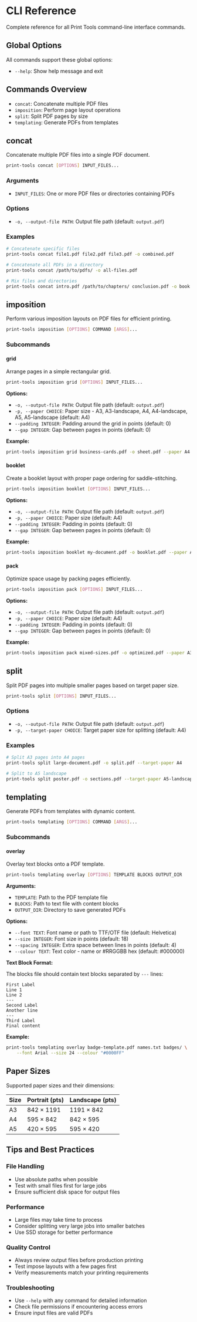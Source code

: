 # CLI Reference

Complete reference for all Print Tools command-line interface commands.

## Global Options

All commands support these global options:

- `--help`: Show help message and exit

## Commands Overview

- `concat`: Concatenate multiple PDF files
- `imposition`: Perform page layout operations
- `split`: Split PDF pages by size
- `templating`: Generate PDFs from templates

## concat

Concatenate multiple PDF files into a single PDF document.

```bash
print-tools concat [OPTIONS] INPUT_FILES...
```

### Arguments

- `INPUT_FILES`: One or more PDF files or directories containing PDFs

### Options

- `-o, --output-file PATH`: Output file path (default: `output.pdf`)

### Examples

```bash
# Concatenate specific files
print-tools concat file1.pdf file2.pdf file3.pdf -o combined.pdf

# Concatenate all PDFs in a directory
print-tools concat /path/to/pdfs/ -o all-files.pdf

# Mix files and directories
print-tools concat intro.pdf /path/to/chapters/ conclusion.pdf -o book.pdf
```

## imposition

Perform various imposition layouts on PDF files for efficient printing.

```bash
print-tools imposition [OPTIONS] COMMAND [ARGS]...
```

### Subcommands

#### grid

Arrange pages in a simple rectangular grid.

```bash
print-tools imposition grid [OPTIONS] INPUT_FILES...
```

**Options:**
- `-o, --output-file PATH`: Output file path (default: `output.pdf`)
- `-p, --paper CHOICE`: Paper size - A3, A3-landscape, A4, A4-landscape, A5, A5-landscape (default: A4)
- `--padding INTEGER`: Padding around the grid in points (default: 0)
- `--gap INTEGER`: Gap between pages in points (default: 0)

**Example:**
```bash
print-tools imposition grid business-cards.pdf -o sheet.pdf --paper A4 --gap 5
```

#### booklet

Create a booklet layout with proper page ordering for saddle-stitching.

```bash
print-tools imposition booklet [OPTIONS] INPUT_FILES...
```

**Options:**
- `-o, --output-file PATH`: Output file path (default: `output.pdf`)
- `-p, --paper CHOICE`: Paper size (default: A4)
- `--padding INTEGER`: Padding in points (default: 0)
- `--gap INTEGER`: Gap between pages in points (default: 0)

**Example:**
```bash
print-tools imposition booklet my-document.pdf -o booklet.pdf --paper A4
```

#### pack

Optimize space usage by packing pages efficiently.

```bash
print-tools imposition pack [OPTIONS] INPUT_FILES...
```

**Options:**
- `-o, --output-file PATH`: Output file path (default: `output.pdf`)
- `-p, --paper CHOICE`: Paper size (default: A4)
- `--padding INTEGER`: Padding in points (default: 0)
- `--gap INTEGER`: Gap between pages in points (default: 0)

**Example:**
```bash
print-tools imposition pack mixed-sizes.pdf -o optimized.pdf --paper A3-landscape
```

## split

Split PDF pages into multiple smaller pages based on target paper size.

```bash
print-tools split [OPTIONS] INPUT_FILES...
```

### Options

- `-o, --output-file PATH`: Output file path (default: `output.pdf`)
- `-p, --target-paper CHOICE`: Target paper size for splitting (default: A4)

### Examples

```bash
# Split A3 pages into A4 pages
print-tools split large-document.pdf -o split.pdf --target-paper A4

# Split to A5 landscape
print-tools split poster.pdf -o sections.pdf --target-paper A5-landscape
```

## templating

Generate PDFs from templates with dynamic content.

```bash
print-tools templating [OPTIONS] COMMAND [ARGS]...
```

### Subcommands

#### overlay

Overlay text blocks onto a PDF template.

```bash
print-tools templating overlay [OPTIONS] TEMPLATE BLOCKS OUTPUT_DIR
```

**Arguments:**
- `TEMPLATE`: Path to the PDF template file
- `BLOCKS`: Path to text file with content blocks
- `OUTPUT_DIR`: Directory to save generated PDFs

**Options:**
- `--font TEXT`: Font name or path to TTF/OTF file (default: Helvetica)
- `--size INTEGER`: Font size in points (default: 18)
- `--spacing INTEGER`: Extra space between lines in points (default: 4)
- `--colour TEXT`: Text color - name or #RRGGBB hex (default: #000000)

**Text Block Format:**

The blocks file should contain text blocks separated by `---` lines:

```
First Label
Line 1
Line 2
---
Second Label
Another line
---
Third Label
Final content
```

**Example:**
```bash
print-tools templating overlay badge-template.pdf names.txt badges/ \
    --font Arial --size 24 --colour "#0000FF"
```

## Paper Sizes

Supported paper sizes and their dimensions:

| Size | Portrait (pts) | Landscape (pts) |
|------|----------------|-----------------|
| A3 | 842 × 1191 | 1191 × 842 |
| A4 | 595 × 842 | 842 × 595 |
| A5 | 420 × 595 | 595 × 420 |

## Tips and Best Practices

### File Handling
- Use absolute paths when possible
- Test with small files first for large jobs
- Ensure sufficient disk space for output files

### Performance
- Large files may take time to process
- Consider splitting very large jobs into smaller batches
- Use SSD storage for better performance

### Quality Control
- Always review output files before production printing
- Test impose layouts with a few pages first
- Verify measurements match your printing requirements

### Troubleshooting
- Use `--help` with any command for detailed information
- Check file permissions if encountering access errors
- Ensure input files are valid PDFs
